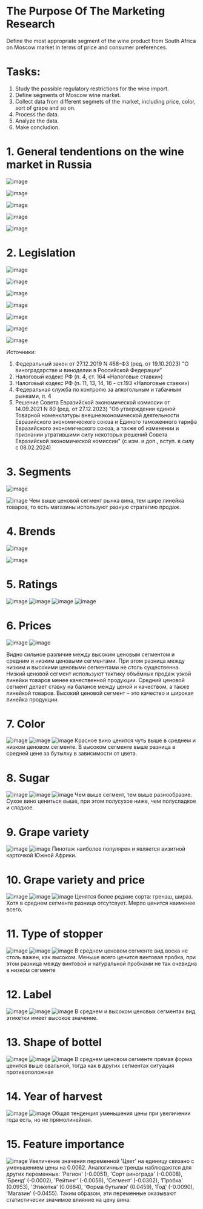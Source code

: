 # The Purpose Of The Marketing Research
Define the most appropriate segment of the wine product from South Africa on Moscow market  in terms of price and consumer preferences.

# Tasks:
1. Study the possible regulatory restrictions for the wine import.
2. Define segments of Moscow wine market.
3. Collect data from different segmets of the market, including price, color, sort of grape and so on.
4. Process the data.
5. Analyze the data.
6. Make concludion.

# 1. General tendentions on the wine market in Russia

![image](https://github.com/SergeyHSE/MarketingResearch.github.io/assets/139458161/72c270f3-8809-42bf-ae47-3b5caafd61ad)

![image](https://github.com/SergeyHSE/MarketingResearch.github.io/assets/139458161/5b47c51f-53d1-4dc9-a667-9022ac3deaf7)

![image](https://github.com/SergeyHSE/MarketingResearch.github.io/assets/139458161/9d356359-22fe-4dfe-832a-cb8ea6ad17e5)

![image](https://github.com/SergeyHSE/MarketingResearch.github.io/assets/139458161/39773876-d265-4180-a1e3-3a9dccfa211b)

![image](https://github.com/SergeyHSE/MarketingResearch.github.io/assets/139458161/b7c0165f-341f-4940-b86f-aad76d4bd253)

# 2. Legislation

![image](https://github.com/SergeyHSE/MarketingResearch.github.io/assets/139458161/2b0ef8a3-683c-4208-a4f4-a4ca538f9591)

![image](https://github.com/SergeyHSE/MarketingResearch.github.io/assets/139458161/10516eb9-5b16-4d09-bca0-6a239accb572)

![image](https://github.com/SergeyHSE/MarketingResearch.github.io/assets/139458161/91ea948c-38b2-4a26-955b-f534801e51a9)

![image](https://github.com/SergeyHSE/MarketingResearch.github.io/assets/139458161/0ff9c57e-0870-4f45-9e7e-e06bd2ae09dd)

![image](https://github.com/SergeyHSE/MarketingResearch.github.io/assets/139458161/664b541e-28d6-4404-a3c0-1ac9203b9ba1)

![image](https://github.com/SergeyHSE/MarketingResearch.github.io/assets/139458161/4edd0596-4261-41db-a6f2-e521084a95f3)

![image](https://github.com/SergeyHSE/MarketingResearch.github.io/assets/139458161/d6c1e9e2-b607-4be2-a054-49876c3e0c34)

Источники:
1. Федеральный закон от 27.12.2019 N 468-ФЗ (ред. от 19.10.2023) "О виноградарстве и виноделии в Российской Федерации“ 
2. Налоговый кодекс РФ (п. 4, ст. 164 «Налоговые ставки»)
3. Налоговый кодекс РФ (п. 11, 13, 14, 16 - ст.193 «Налоговые ставки»)
4. Федеральная служба по контролю за алкогольным и табачным рынками, п. 4
5. Решение Совета Евразийской экономической комиссии от 14.09.2021 N 80 (ред. от 27.12.2023) "Об утверждении единой Товарной номенклатуры внешнеэкономической деятельности Евразийского экономического союза и Единого таможенного тарифа Евразийского экономического союза, а также об изменении и признании утратившими силу некоторых решений Совета Евразийской экономической комиссии" (с изм. и доп., вступ. в силу с 08.02.2024)

# 3. Segments

![image](https://github.com/SergeyHSE/MarketingResearch.github.io/assets/139458161/9bae380c-1f2a-4c29-b9db-58eaca16ec4c)

![image](https://github.com/SergeyHSE/MarketingResearch.github.io/assets/139458161/e3324032-c483-4b71-9246-0612c9aac368)
Чем выше ценовой сегмент рынка вина, тем шире линейка товаров, то есть магазины используют разную стратегию продаж.

# 4. Brends

![image](https://github.com/SergeyHSE/MarketingResearch.github.io/assets/139458161/4b62edd0-f8b4-427b-899f-74afa56c118f)

![image](https://github.com/SergeyHSE/MarketingResearch.github.io/assets/139458161/58a844de-0b6a-492d-a71b-28317c2d27ad)

# 5. Ratings

![image](https://github.com/SergeyHSE/MarketingResearch.github.io/assets/139458161/b9dcdf4f-e41b-4ccf-8805-5323500c94d7)
![image](https://github.com/SergeyHSE/MarketingResearch.github.io/assets/139458161/d65d20da-d060-4c30-b271-3408e5ffa3e1)
![image](https://github.com/SergeyHSE/MarketingResearch.github.io/assets/139458161/e3e62b3c-5300-461f-a9e1-d260b1eb0c28)
![image](https://github.com/SergeyHSE/MarketingResearch.github.io/assets/139458161/6b256623-d76d-4e24-80a4-f598d08d38e2)

# 6. Prices

![image](https://github.com/SergeyHSE/MarketingResearch.github.io/assets/139458161/6d58a654-02a8-42d7-b802-1ecb8cb6add9)
![image](https://github.com/SergeyHSE/MarketingResearch.github.io/assets/139458161/0987b2b5-bc02-46bf-8a93-6a37d946bc3a)

Видно сильное различие между высоким ценовым сегментом и средним и низким ценовыми сегментами. При этом разница между низким и высокими ценовыми сегментами не столь существенна. Низкий ценовой сегмент используют тактику объёмных продаж узкой линейки товаров менее качественной продукции. Средний ценовой сегмент делает ставку на балансе между ценой и качеством, а также линейкой товаров. Высокий ценовой сегмент – это качество и широкая линейка продукции.

# 7. Color

![image](https://github.com/SergeyHSE/MarketingResearch.github.io/assets/139458161/5f028998-0a46-4c23-b400-0a6d32904a41)
![image](https://github.com/SergeyHSE/MarketingResearch.github.io/assets/139458161/bab61617-55f4-4d33-960a-7a458de53d6f)
![image](https://github.com/SergeyHSE/MarketingResearch.github.io/assets/139458161/c336c239-7181-4457-a785-52f73a2dc53a)
Красное вино ценится чуть выше в среднем и низком ценовом сегменте. В высоком сегменте выше разница в средней цене за бутылку в зависимости от цвета.

# 8. Sugar

![image](https://github.com/SergeyHSE/MarketingResearch.github.io/assets/139458161/71d5de45-b484-4c04-b863-01c65fe79c01)
![image](https://github.com/SergeyHSE/MarketingResearch.github.io/assets/139458161/453bc778-f5b5-4e52-8c8d-2aee21631551)
![image](https://github.com/SergeyHSE/MarketingResearch.github.io/assets/139458161/b016ac57-eb97-4291-aa88-f7cf1cddcba9)
Чем выше сегмент, тем выше разнообразие.
Сухое вино цениться выше, при этом полусухое ниже, чем полусладкое и сладкое.

# 9. Grape variety

![image](https://github.com/SergeyHSE/MarketingResearch.github.io/assets/139458161/ab50963b-b3f1-4621-9abf-d418d2a16d85)
![image](https://github.com/SergeyHSE/MarketingResearch.github.io/assets/139458161/9b7b5197-780b-4f22-a721-20c3f79d61b4)
Пинотаж наиболее популярен и является визитной карточкой Южной Африки. 

# 10. Grape variety and price

![image](https://github.com/SergeyHSE/MarketingResearch.github.io/assets/139458161/c2cdd4dc-d4a5-4a84-b2b2-c8a3ffeb0a78)
![image](https://github.com/SergeyHSE/MarketingResearch.github.io/assets/139458161/4e2e4aeb-0e15-4b85-8f95-6f46bcd8a52a)
![image](https://github.com/SergeyHSE/MarketingResearch.github.io/assets/139458161/f16728f7-f858-47a5-90c7-5f826c7f6b47)
Ценятся более редкие сорта: гренаш, шираз. Хотя в среднем сегменте разница отсутсвует. Мерло ценится наименее всего. 

# 11. Type of stopper

![image](https://github.com/SergeyHSE/MarketingResearch.github.io/assets/139458161/f69c5153-952d-4347-a80e-7daae1466571)
![image](https://github.com/SergeyHSE/MarketingResearch.github.io/assets/139458161/2f4cb387-aa0e-4b8a-92e5-68185676b399)
![image](https://github.com/SergeyHSE/MarketingResearch.github.io/assets/139458161/e88db922-4b18-4c2e-baeb-529f135aa307)
В среднем ценовом сегменте вид воска не столь важен, как высоком. Меньше всего ценится винтовая пробка, при этом разница между винтовой и натуральной пробками не так очевидна в низком сегменте

# 12. Label

![image](https://github.com/SergeyHSE/MarketingResearch.github.io/assets/139458161/defb88a4-bfc7-479a-b388-54a5f6df31a6)
![image](https://github.com/SergeyHSE/MarketingResearch.github.io/assets/139458161/576b6897-d270-4cb0-b332-c94120da3533)
![image](https://github.com/SergeyHSE/MarketingResearch.github.io/assets/139458161/3de8a878-e555-40a9-a7d7-6661399eaca6)
В среднем и высоком ценовых сегментах вид этикетки имеет высокое значение.

# 13. Shape of bottel

![image](https://github.com/SergeyHSE/MarketingResearch.github.io/assets/139458161/9308dfca-fc94-49e8-890f-db7ed477cbe0)
![image](https://github.com/SergeyHSE/MarketingResearch.github.io/assets/139458161/c770009f-68b7-4b26-9367-5ce9014c8f36)
![image](https://github.com/SergeyHSE/MarketingResearch.github.io/assets/139458161/07e6c387-e762-4691-bb2d-3eb9766cab34)
В среднем ценовом сегменте прямая форма ценится выше овальной, тогда как в других сегментах ситуация противоположная

# 14. Year of harvest

![image](https://github.com/SergeyHSE/MarketingResearch.github.io/assets/139458161/01edf57b-3c73-4f81-9f51-4c3dc619f263)
![image](https://github.com/SergeyHSE/MarketingResearch.github.io/assets/139458161/055cc918-f911-43d1-bb98-d2a41510ba43)
Общая тенденция уменьшения цены при увеличении года есть, но не прямолинейная.

# 15. Feature importance

![image](https://github.com/SergeyHSE/MarketingResearch.github.io/assets/139458161/d4fda800-6eac-4109-81ee-babaf4e0b2df)
Увеличение значения переменной 'Цвет' на единицу связано с уменьшением цены на 0.0062. Аналогичные тренды наблюдаются для других переменных: 'Регион' (-0.0051), 'Сорт винограда' (-0.0008), 'Бренд' (-0.0002), 'Рейтинг' (-0.0056), 'Сегмент' (-0.0302), ‘Пробка' (0.0953), 'Этикетка' (0.0684), 'Форма бутылки' (0.0459), 'Год' (-0.0090), 'Магазин' (-0.0455). Таким образом, эти переменные оказывают статистически значимое влияние на цену вина.


